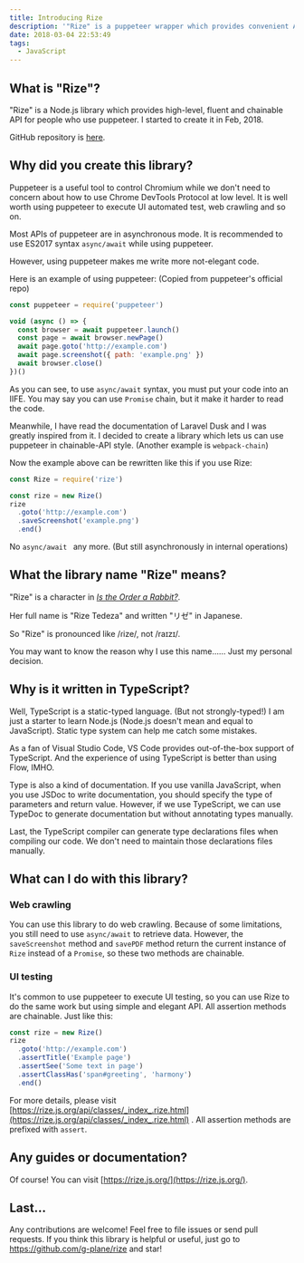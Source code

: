 ```yaml
---
title: Introducing Rize
description: '"Rize" is a puppeteer wrapper which provides convenient APIs.'
date: 2018-03-04 22:53:49
tags:
  - JavaScript
---
```


## What is "Rize"?

"Rize" is a Node.js library which provides high-level, fluent and chainable API for people who use puppeteer. I started to create it in Feb, 2018.

GitHub repository is [here](https://github.com/g-plane/rize/).

## Why did you create this library?

Puppeteer is a useful tool to control Chromium while we don't need to concern about how to use Chrome DevTools Protocol at low level. It is well worth using puppeteer to execute UI automated test, web crawling and so on.

Most APIs of puppeteer are in asynchronous mode. It is recommended to use ES2017 syntax `async/await` while using puppeteer.

However, using puppeteer makes me write more not-elegant code.

Here is an example of using puppeteer: (Copied from puppeteer's official repo)

```javascript
const puppeteer = require('puppeteer')

void (async () => {
  const browser = await puppeteer.launch()
  const page = await browser.newPage()
  await page.goto('http://example.com')
  await page.screenshot({ path: 'example.png' })
  await browser.close()
})()
```

As you can see, to use `async/await` syntax, you must put your code into an IIFE. You may say you can use `Promise` chain, but it make it harder to read the code.

Meanwhile, I have read the documentation of Laravel Dusk and I was greatly inspired from it. I decided to create a library which lets us can use puppeteer in chainable-API style. (Another example is `webpack-chain`)

Now the example above can be rewritten like this if you use Rize:

```javascript
const Rize = require('rize')

const rize = new Rize()
rize
  .goto('http://example.com')
  .saveScreenshot('example.png')
  .end()
```

No `async/await ` any more. (But still asynchronously in internal operations)

## What the library name "Rize" means?

"Rize" is a character in [*Is the Order a Rabbit?*](https://en.wikipedia.org/wiki/Is_the_Order_a_Rabbit%3F).

Her full name is "Rize Tedeza" and written "リゼ" in Japanese.

So "Rize" is pronounced like /ɾize/, not /raɪzɪ/.

You may want to know the reason why I use this name…… Just my personal decision.

## Why is it written in TypeScript?

Well, TypeScript is a static-typed language. (But not strongly-typed!) I am just a starter to learn Node.js (Node.js doesn't mean and equal to JavaScript). Static type system can help me catch some mistakes.

As a fan of Visual Studio Code, VS Code provides out-of-the-box support of TypeScript. And the experience of using TypeScript is better than using Flow, IMHO.

Type is also a kind of documentation. If you use vanilla JavaScript, when you use JSDoc to write documentation, you should specify the type of parameters and return value. However, if we use TypeScript, we can use TypeDoc to generate documentation but without annotating types manually.

Last, the TypeScript compiler can generate type declarations files when compiling our code. We don't need to maintain those declarations files manually.

## What can I do with this library?

### Web crawling

You can use this library to do web crawling. Because of some limitations, you still need to use `async/await` to retrieve data. However, the `saveScreenshot` method and `savePDF` method return the current instance of `Rize` instead of a `Promise`, so these two methods are chainable.

### UI testing

It's common to use puppeteer to execute UI testing, so you can use Rize to do the same work but using simple and elegant API. All assertion methods are chainable. Just like this:

```javascript
const rize = new Rize()
rize
  .goto('http://example.com')
  .assertTitle('Example page')
  .assertSee('Some text in page')
  .assertClassHas('span#greeting', 'harmony')
  .end()
```

For more details, please visit [https://rize.js.org/api/classes/_index_.rize.html](https://rize.js.org/api/classes/_index_.rize.html) . All assertion methods are prefixed with `assert`.

## Any guides or documentation?

Of course! You can visit [https://rize.js.org/](https://rize.js.org/).

## Last...

Any contributions are welcome! Feel free to file issues or send pull requests. If you think this library is helpful or useful, just go to https://github.com/g-plane/rize and star!

